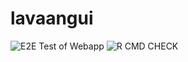 # lavaangui
![E2E Test of Webapp](https://github.com/karchjd/lavaangui/actions/workflows/playwright-test.yaml/badge.svg
)
![R CMD CHECK](https://github.com/karchjd/lavaangui/actions/workflows/R-CMD-check.yaml/badge.svg
)

